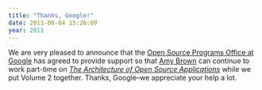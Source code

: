 ```yaml
---
title: "Thanks, Google!"
date: 2011-06-04 15:26:09
year: 2011
---
```

We are very pleased to announce that the <a href="http://code.google.com/opensource/">Open Source Programs Office at Google</a> has agreed to provide support so that <a href="http://www.arbrown.ca/">Amy Brown</a> can continue to work part-time on <a href="http://aosabook.org"><em>The Architecture of Open Source Applications</em></a> while we put Volume 2 together. Thanks, Google–we appreciate your help a lot.
